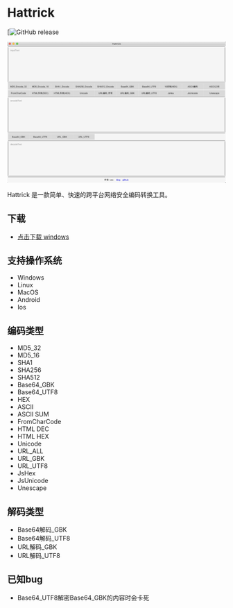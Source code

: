 Hattrick
================================
[![GitHub release](https://github.com/veo/Hattrick/releases/latest)

![Hattrick Screenshot](https://github.com/veo/Hattrick/raw/master/screenshot.png)


Hattrick 是一款简单、快速的跨平台网络安全编码转换工具。

## 下载
 * [点击下载 windows](https://github.com/veo/Hattrick/releases/latest)

## 支持操作系统
 * Windows
 * Linux
 * MacOS
 * Android
 * Ios

## 编码类型
 * MD5_32
 * MD5_16
 * SHA1
 * SHA256
 * SHA512
 * Base64_GBK
 * Base64_UTF8
 * HEX
 * ASCII
 * ASCII SUM
 * FromCharCode
 * HTML DEC
 * HTML HEX
 * Unicode
 * URL_ALL
 * URL_GBK
 * URL_UTF8
 * JsHex
 * JsUnicode
 * Unescape
 
## 解码类型
 * Base64解码_GBK
 * Base64解码_UTF8
 * URL解码_GBK
 * URL解码_UTF8 

## 已知bug
 * Base64_UTF8解密Base64_GBK的内容时会卡死